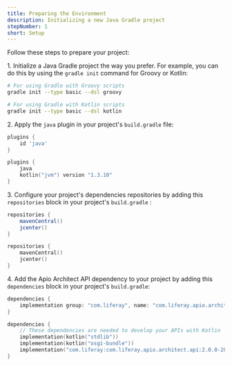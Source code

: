 ```yaml
---
title: Preparing the Environment
description: Initializing a new Java Gradle project
stepNumber: 1
short: Setup
---
```


Follow these steps to prepare your project:

1\.  Initialize a Java Gradle project the way you prefer. For example, you can do this by using the `gradle init` command for Groovy or Kotlin: 

```bash
# For using Gradle with Groovy scripts
gradle init --type basic --dsl groovy

# For using Gradle with Kotlin scripts
gradle init --type basic --dsl kotlin
```

2\.  Apply the `java` plugin in your project's `build.gradle` file:

```groovy gradle
plugins {
    id 'java'
}
```

```kotlin kotlin-dsl
plugins {
    java
    kotlin("jvm") version "1.3.10"
}
```

3\.  Configure your project's dependencies repositories by adding this `repositories` block in your project's `build.gradle` :

```groovy gradle
repositories {
    mavenCentral()
    jcenter()
}
```

```kotlin kotlin-dsl
repositories {
    mavenCentral()
    jcenter()
}
```

4\.  Add the Apio Architect API dependency to your project by adding this `dependencies` block in your project's `build.gradle`: 

```groovy gradle
dependencies {
    implementation group: "com.liferay", name: "com.liferay.apio.architect.api", version: "2.0.0-20181212.154022-16"
}
```

```kotlin kotlin-dsl
dependencies {
    // These dependencies are needed to develop your APIs with Kotlin
    implementation(kotlin("stdlib"))
    implementation(kotlin("osgi-bundle"))
    implementation("com.liferay:com.liferay.apio.architect.api:2.0.0-20181212.154022-16")
}
```